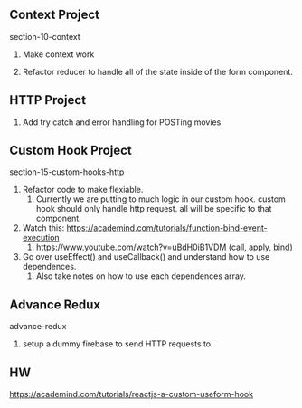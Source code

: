 ## Context Project

section-10-context

1. Make context work

2. Refactor reducer to handle all of the state inside of the form component.

## HTTP Project

1. Add try catch and error handling for POSTing movies

## Custom Hook Project

section-15-custom-hooks-http

1. Refactor code to make flexiable.
   1. Currently we are putting to much logic in our custom hook. custom hook should only handle http request. all will be specific to that component.
2. Watch this: https://academind.com/tutorials/function-bind-event-execution
   1. https://www.youtube.com/watch?v=uBdH0iB1VDM (call, apply, bind)
3. Go over useEffect() and useCallback() and understand how to use dependences.
   1. Also take notes on how to use each dependences array.

## Advance Redux

advance-redux

1. setup a dummy firebase to send HTTP requests to.

## HW

https://academind.com/tutorials/reactjs-a-custom-useform-hook
